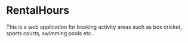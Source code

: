 # RentalHours
This is a web application for booking activity areas such as box cricket, sports courts, swimming pools etc..
